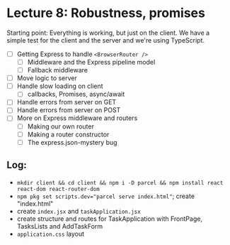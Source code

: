 Lecture 8: Robustness, promises
===============================

Starting point: Everything is working, but just on the client.
We have a simple test for the client and the server and we're
using TypeScript.

* [ ] Getting Express to handle `<BrowserRouter />`
  * [ ] Middleware and the Express pipeline model
  * [ ] Fallback middleware
* [ ] Move logic to server
* [ ] Handle slow loading on client
  * [ ] callbacks, Promises, async/await
* [ ] Handle errors from server on GET
* [ ] Handle errors from server on POST
* [ ] More on Express middleware and routers
  * [ ] Making our own router
  * [ ] Making a router constructor
  * [ ] The express.json-mystery bug

## Log:

* `mkdir client && cd client && npm i -D parcel && npm install react react-dom react-router-dom`
* `npm pkg set scripts.dev="parcel serve index.html"`; create "index.html"
* create `index.jsx` and `taskApplication.jsx`
* create structure and routes for TaskApplication with FrontPage, TasksLists and AddTaskForm
* `application.css` layout